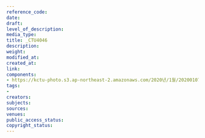 ```yaml
---
reference_code: 
date: 
draft: 
level_of_description: 
media_type: 
title: _CTU4046
description: 
weight: 
modified_at: 
created_at: 
link: 
components:
- https://kctu-photo.s3.ap-northeast-2.amazonaws.com/2020년/1월/20200107_쌍용차지부+마지막+해고자+46명+사회적+합의에+따른+출근+투쟁/_CTU4046.jpg
tags:
- 
creators: 
subjects: 
sources: 
venues: 
public_access_status: 
copyright_status: 
---
```

